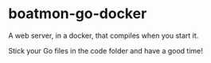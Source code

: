 # boatmon-go-docker

A web server, in a docker, that compiles when you start it.

Stick your Go files in the code folder and have a good time!
